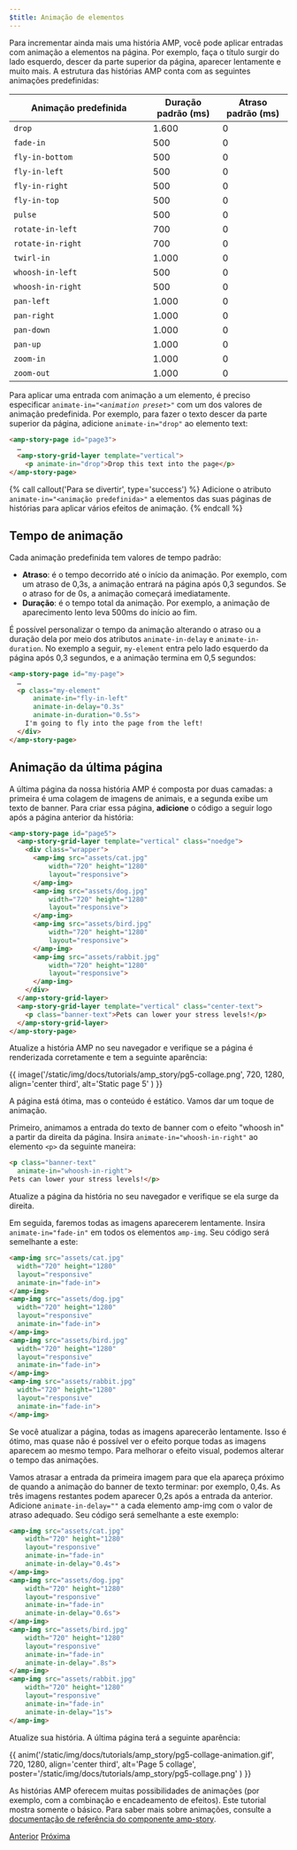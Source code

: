 ```yaml
---
$title: Animação de elementos
---
```


Para incrementar ainda mais uma história AMP, você pode aplicar entradas com animação a elementos na página. Por exemplo, faça o título surgir do lado esquerdo, descer da parte superior da página, aparecer lentamente e muito mais.  A estrutura das histórias AMP conta com as seguintes animações predefinidas:

<table>
<thead>
<tr>
  <th width="50%">Animação predefinida</th>
  <th width="25%">Duração padrão (ms)</th>
  <th width="25%">Atraso padrão (ms)</th>
</tr>
</thead>
<tbody>
<tr>
  <td><code>drop</code></td>
  <td>1.600</td>
  <td>0</td>
</tr>
<tr>
  <td><code>fade-in</code></td>
  <td>500</td>
  <td>0</td>
</tr>
<tr>
  <td><code>fly-in-bottom</code></td>
  <td>500</td>
  <td>0</td>
</tr>
<tr>
  <td><code>fly-in-left</code></td>
  <td>500</td>
  <td>0</td>
</tr>
<tr>
  <td><code>fly-in-right</code></td>
  <td>500</td>
  <td>0</td>
</tr>
<tr>
  <td><code>fly-in-top</code></td>
  <td>500</td>
  <td>0</td>
</tr>
<tr>
  <td><code>pulse</code></td>
  <td>500</td>
  <td>0</td>
</tr>
<tr>
  <td><code>rotate-in-left</code></td>
  <td>700</td>
  <td>0</td>
</tr>
<tr>
  <td><code>rotate-in-right</code></td>
  <td>700</td>
  <td>0</td>
</tr>
<tr>
  <td><code>twirl-in</code></td>
  <td>1.000</td>
  <td>0</td>
</tr>
<tr>
  <td><code>whoosh-in-left</code></td>
  <td>500</td>
  <td>0</td>
</tr>
<tr>
  <td><code>whoosh-in-right</code></td>
  <td>500</td>
  <td>0</td>
</tr>
<tr>
  <td><code>pan-left</code></td>
  <td>1.000</td>
  <td>0</td>
</tr>
<tr>
  <td><code>pan-right</code></td>
  <td>1.000</td>
  <td>0</td>
</tr>
<tr>
  <td><code>pan-down</code></td>
  <td>1.000</td>
  <td>0</td>
</tr>
<tr>
  <td><code>pan-up</code></td>
  <td>1.000</td>
  <td>0</td>
</tr>
<tr>
  <td><code>zoom-in</code></td>
  <td>1.000</td>
  <td>0</td>
</tr>
<tr>
  <td><code>zoom-out</code></td>
  <td>1.000</td>
  <td>0</td>
</tr>
</tbody>
</table>

Para aplicar uma entrada com animação a um elemento, é preciso especificar <code>animate-in="<em>&lt;animation preset></em>"</code> com um dos valores de animação predefinida.  Por exemplo, para fazer o texto descer da parte superior da página, adicione `animate-in="drop"` ao elemento text:

```html
<amp-story-page id="page3">
  …
  <amp-story-grid-layer template="vertical">
    <p animate-in="drop">Drop this text into the page</p>
</amp-story-page>
```

{% call callout('Para se divertir', type='success') %}
Adicione o atributo `animate-in="<animação predefinida>"` a elementos das suas páginas de histórias para aplicar vários efeitos de animação.
{% endcall %}

## Tempo de animação

Cada animação predefinida tem valores de tempo padrão:

* **Atraso**: é o tempo decorrido até o início da animação.  Por exemplo, com um atraso de 0,3s, a animação entrará na página após 0,3 segundos. Se o atraso for de 0s, a animação começará imediatamente.
* **Duração**: é o tempo total da animação.  Por exemplo, a animação de aparecimento lento leva 500ms do início ao fim.

É possível personalizar o tempo da animação alterando o atraso ou a duração dela por meio dos atributos `animate-in-delay` e `animate-in-duration`. No exemplo a seguir, `my-element` entra pelo lado esquerdo da página após 0,3 segundos, e a animação termina em 0,5 segundos:

```html
<amp-story-page id="my-page">
  …
  <p class="my-element"
      animate-in="fly-in-left"
      animate-in-delay="0.3s"
      animate-in-duration="0.5s">
    I'm going to fly into the page from the left!
  </div>
</amp-story-page>
```

## Animação da última página

A última página da nossa história AMP é composta por duas camadas: a primeira é uma colagem de imagens de animais, e a segunda exibe um texto de banner.  Para criar essa página, **adicione** o código a seguir logo após a página anterior da história:

```html
<amp-story-page id="page5">
  <amp-story-grid-layer template="vertical" class="noedge">
    <div class="wrapper">
      <amp-img src="assets/cat.jpg"
          width="720" height="1280"
          layout="responsive">
      </amp-img>
      <amp-img src="assets/dog.jpg"
          width="720" height="1280"
          layout="responsive">
      </amp-img>
      <amp-img src="assets/bird.jpg"
          width="720" height="1280"
          layout="responsive">
      </amp-img>
      <amp-img src="assets/rabbit.jpg"
          width="720" height="1280"
          layout="responsive">
      </amp-img>
    </div>
  </amp-story-grid-layer>
  <amp-story-grid-layer template="vertical" class="center-text">
    <p class="banner-text">Pets can lower your stress levels!</p>
  </amp-story-grid-layer>
</amp-story-page>
```
Atualize a história AMP no seu navegador e verifique se a página é renderizada corretamente e tem a seguinte aparência:

{{ image('/static/img/docs/tutorials/amp_story/pg5-collage.png', 720, 1280, align='center third', alt='Static page 5' ) }}

A página está ótima, mas o conteúdo é estático. Vamos dar um toque de animação.

Primeiro, animamos a entrada do texto de banner com o efeito "whoosh in" a partir da direita da página. Insira `animate-in="whoosh-in-right"` ao elemento `<p>` da seguinte maneira:

```html hl_lines="2"
<p class="banner-text"
  animate-in="whoosh-in-right">
Pets can lower your stress levels!</p>
```

Atualize a página da história no seu navegador e verifique se ela surge da direita. 

Em seguida, faremos todas as imagens aparecerem lentamente. Insira `animate-in="fade-in"` em todos os elementos `amp-img`. Seu código será semelhante a este:

```html hl_lines="4 9 14 19"
<amp-img src="assets/cat.jpg"
  width="720" height="1280"
  layout="responsive"
  animate-in="fade-in">
</amp-img>
<amp-img src="assets/dog.jpg"
  width="720" height="1280"
  layout="responsive"
  animate-in="fade-in">
</amp-img>
<amp-img src="assets/bird.jpg"
  width="720" height="1280"
  layout="responsive"
  animate-in="fade-in">
</amp-img>
<amp-img src="assets/rabbit.jpg"
  width="720" height="1280"
  layout="responsive"
  animate-in="fade-in">
</amp-img>
```


Se você atualizar a página, todas as imagens aparecerão lentamente.  Isso é ótimo, mas quase não é possível ver o efeito porque todas as imagens aparecem ao mesmo tempo. Para melhorar o efeito visual, podemos alterar o tempo das animações.

Vamos atrasar a entrada da primeira imagem para que ela apareça próximo de quando a animação do banner de texto terminar: por exemplo, 0,4s. As três imagens restantes podem aparecer 0,2s após a entrada da anterior. Adicione `animate-in-delay=""` a cada elemento amp-img com o valor de atraso adequado. Seu código será semelhante a este exemplo:

```html hl_lines="5 11 17 23"
<amp-img src="assets/cat.jpg"
    width="720" height="1280"
    layout="responsive"
    animate-in="fade-in" 
    animate-in-delay="0.4s">
</amp-img>
<amp-img src="assets/dog.jpg"
    width="720" height="1280"
    layout="responsive"
    animate-in="fade-in" 
    animate-in-delay="0.6s">
</amp-img>
<amp-img src="assets/bird.jpg"
    width="720" height="1280"
    layout="responsive"
    animate-in="fade-in"
    animate-in-delay=".8s">
</amp-img>
<amp-img src="assets/rabbit.jpg"
    width="720" height="1280"
    layout="responsive"
    animate-in="fade-in"
    animate-in-delay="1s">
</amp-img>

```

Atualize sua história.  A última página terá a seguinte aparência:

{{ anim('/static/img/docs/tutorials/amp_story/pg5-collage-animation.gif', 720, 1280, align='center third', alt='Page 5 collage', poster='/static/img/docs/tutorials/amp_story/pg5-collage.png' ) }}

As histórias AMP oferecem muitas possibilidades de animações (por exemplo, com a combinação e encadeamento de efeitos). Este tutorial mostra somente o básico. Para saber mais sobre animações, consulte a [documentação de referência do componente amp-story](/pt_br/docs/reference/components/amp-story.html#animations).


<div class="prev-next-buttons">
  <a class="button prev-button" href="{{g.doc('/content/amp-dev/documentation/guides-and-tutorials/start/visual_story/add_more_pages.md', locale=doc.locale).url.path}}"><span class="arrow-prev">Anterior</span></a>
  <a class="button next-button" href="{{g.doc('/content/amp-dev/documentation/guides-and-tutorials/start/visual_story/create_bookend.html', locale=doc.locale).url.path}}"><span class="arrow-next">Próxima</span></a>
</div>
 

